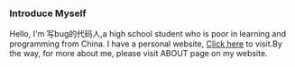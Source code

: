 ###  Introduce Myself
Hello, I'm 写bug的代码人,a high school student who is poor in learning and programming from China. I have a personal website, [Click here](https://1stbugcoder.github.io/) to visit.By the way, for more about me, please visit ABOUT page on my website.
